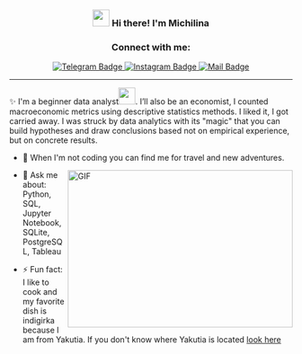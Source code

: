 <!-- Heading -->
<h3 align="center"><img src = "https://raw.githubusercontent.com/MartinHeinz/MartinHeinz/master/wave.gif" width = 30px> Hi there! I'm Michilina</h3>

<div id="badges", align="center">
  <h3> Connect with me: </h3>
</div>

<div id="badges", align="center">
<a href="https://t.me/Michilina1">
     <img src="https://img.shields.io/badge/Telegram-blue?style=for-the-badge&logo=telegram&logoColor=white" alt="Telegram Badge"/>
  </a>
  <a href="https://instagram.com/itsmemichiosipova?igshid=MjEwN2IyYWYwYw==">
    <img src="https://img.shields.io/badge/Instagram-pink?style=for-the-badge&logo=instagram&logoColor=white" alt="Instagram Badge"/>
  </a>
   <a href="mailto:michiosipova@gmail.com">
  <img src="https://img.shields.io/badge/mail-blue?style=for-the-badge&logo=mail&logoColor=white" alt="Mail Badge"/>
  </a>
</div>




 <!-- About section -->

---
✨ I'm a beginner data analyst<img src="https://media.giphy.com/media/WUlplcMpOCEmTGBtBW/giphy.gif" width="30px">. I’ll also be an economist, I counted macroeconomic metrics using descriptive statistics methods. I liked it, I got carried away. I was struck by data analytics with its "magic" that you can build hypotheses and draw conclusions based not on empirical experience, but on concrete results.

- :seedling: When I'm not coding you can find me for travel and new adventures.


<!-- code gif-->
<img align="right" alt="GIF" src="./code.gif" width="400" height="280" />
 

- 💬 Ask me about: Python, SQL, Jupyter Notebook, SQLite, PostgreSQL, Tableau

- ⚡ Fun fact: I like to cook and my favorite dish is indigirka because I am from Yakutia. If you don't know where Yakutia is located [look here](https://www.youtube.com/watch?v=VEcKdbGXZp4)

<!-- About section: END -->

